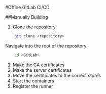 #Offine GitLab CI/CD

##Manually Building
1. Clone the repository: 
```bash
    git clone <repository>
```
Navigate into the root of the repository.
```bash
    cd <GitLab>
```

1. Make the CA certificates
1. Make the server certificates
1. Move the certificates to the correct stores
1. Start the containers
1. Register the runner
